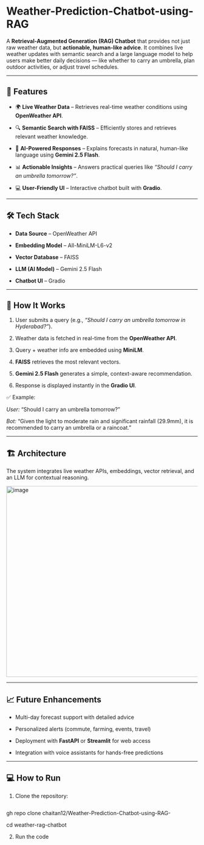 # Weather-Prediction-Chatbot-using-RAG
 
A **Retrieval-Augmented Generation (RAG) Chatbot** that provides not just raw weather data, but **actionable, human-like advice**. It combines live weather updates with semantic search and a large language model to help users make better daily decisions — like whether to carry an umbrella, plan outdoor activities, or adjust travel schedules.  
 
---
 
## 🚀 Features  


- 🌍 **Live Weather Data** – Retrieves real-time weather conditions using **OpenWeather API**.  


- 🔍 **Semantic Search with FAISS** – Efficiently stores and retrieves relevant weather knowledge.  


- 🤖 **AI-Powered Responses** – Explains forecasts in natural, human-like language using **Gemini 2.5 Flash**.  


- 📊 **Actionable Insights** – Answers practical queries like *“Should I carry an umbrella tomorrow?”*.  


- 💻 **User-Friendly UI** – Interactive chatbot built with **Gradio**.  
 
---
 
## 🛠️ Tech Stack  


- **Data Source** – OpenWeather API  


- **Embedding Model** – All-MiniLM-L6-v2  


- **Vector Database** – FAISS  


- **LLM (AI Model)** – Gemini 2.5 Flash  


- **Chatbot UI** – Gradio  
 
---
 
## 📄 How It Works  


1. User submits a query (e.g., *“Should I carry an umbrella tomorrow in Hyderabad?”*).  


2. Weather data is fetched in real-time from the **OpenWeather API**.  


3. Query + weather info are embedded using **MiniLM**.  


4. **FAISS** retrieves the most relevant vectors.  


5. **Gemini 2.5 Flash** generates a simple, context-aware recommendation.  


6. Response is displayed instantly in the **Gradio UI**.  
 
✅ Example:  


*User:* “Should I carry an umbrella tomorrow?”  


*Bot:* “Given the light to moderate rain and significant rainfall (29.9mm), it is recommended to carry an umbrella or a raincoat.”  
 
---
 
## 🏗️ Architecture  
 
The system integrates live weather APIs, embeddings, vector retrieval, and an LLM for contextual reasoning.  
 
<img width="1450" height="502" alt="image" src="https://github.com/user-attachments/assets/3106c33e-a630-4e30-84e4-a4a41c473f8a" />
 
 
---
 
## 📈 Future Enhancements  


- Multi-day forecast support with detailed advice  


- Personalized alerts (commute, farming, events, travel)  


- Deployment with **FastAPI** or **Streamlit** for web access  


- Integration with voice assistants for hands-free predictions  
 
---
 
## 💻 How to Run  


1. Clone the repository:  


   ```bash

gh repo clone chaitan12/Weather-Prediction-Chatbot-using-RAG-


   cd weather-rag-chatbot


2. Run the code

 
